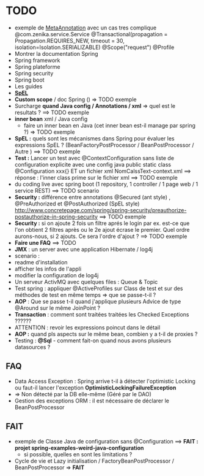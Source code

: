 # TODO
- exemple de [MetaAnnotation](http://www.intertech.com/Blog/spring-4-meta-annotations) avec un cas tres complique  
  @com.zenika.service.Service
  @Transactional(propagation = Propagation.REQUIRES_NEW, timeout = 30, isolation=Isolation.SERIALIZABLE)
  @Scope("request")
  @Profile
- Montrer la documentation Spring
 - Spring framework
 - Spring plateforme
 - Spring security
 - Spring boot
 - Les guides
 - [**SpEL**](http://docs.spring.io/spring/docs/current/spring-framework-reference/htmlsingle/#expressions-language-ref)
- **Custom scope** / doc Spring () => TODO exemple
- Surcharge **quand Java config / Annotations / xml** => quel est le resultats ? ==> TODO exemple
- **inner bean** xml / Java config
  - faire un inner bean en Java (cet inner bean est-il manage par spring ?)  => TODO exemple
- **SpEL :** quels sont les mécanismes dans Spring pour évaluer les expressions SpEL ? (BeanFactoryPostProcessor / BeanPostProcessor / Autre ) ==> TODO exemple
- **Test :** Lancer un test avec @ContextConfiguration sans liste de configuration explicite 
  avec une config java public static class @Configuration xxx{} ET un fichier xml NomCalssText-context.xml
  ==> réponse : l'inner class prime sur le fichier xml ==> TODO exemple
- du coding live avec spring boot (1 repository, 1 controller / 1 page web / 1 service REST) ==> TODO scenario
- **Security :** différence entre annotations @Secured (ant style) , @PreAuthorized et @PostAuthorized (SpEL style)
  http://www.concretepage.com/spring/spring-security/preauthorize-postauthorize-in-spring-security
  ==> TODO exemple
- **Security :** si on ajoute 2 fois un filtre aprés le login par ex. est-ce que l'on obtient 2 filtres après ou le 2e ajout écrase le premier. Quel ordre aurons-nous, si 2 ajouts. Ce sera l'ordre d'ajout ?  ==> TODO exemple
- **Faire une FAQ** ==> TODO
- **JMX** : un server avec une application Hibernate / log4j
 - scenario : 
  - readme d'installation
  - afficher les infos de l'appli
  - modifier la configuration de log4j
- Un serveur ActivMQ avec quelques files : Queue & Topic
- Test spring : appliquer @ActiveProfiles sur Class de test et sur des méthodes de test en même temps => que se passe-t-il ?
- **AOP** : Que se passe t-il quand j'applique plusieurs Advice de type @Around sur le même JoinPoint ?
- **Transaction**  : comment sont traitées traitées les Checked Exceptions ?????? 
- ATTENTION : revoir les expressions poincut dans le détail
- **AOP :** quand pls aspects sur le même bean, combien y a t-il de proxies ?
- Testing : **@Sql** - comment fait-on quand nous avons plusieurs datasources ?
## FAQ
- Data Access Exception : Spring arrive t-il à détecter l'optimistic Locking ou faut-il lancer l'exception **OptimisticLockingFailureException**
 - => Non détecté par la DB elle-même (Géré par le DAO)
- Gestion des exceptions ORM : il est nécessaire de déclarer le BeanPostProcessor

## FAIT
- exemple de Classe Java de configuration sans @Configuration ==> **FAIT : projet spring-examples-weird-java-configuration** 
  - si possible, quelles en sont les limitations ?
- Cycle de vie et Lazy initialisation / FactoryBeanPostProcessor / BeanPostProcessor => **FAIT**

